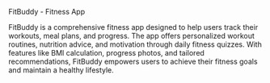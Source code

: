 FitBuddy - Fitness App

FitBuddy is a comprehensive fitness app designed to help users track their workouts, meal plans, and progress. The app offers personalized workout routines, nutrition advice, and motivation through daily fitness quizzes. With features like BMI calculation, progress photos, and tailored recommendations, FitBuddy empowers users to achieve their fitness goals and maintain a healthy lifestyle.
